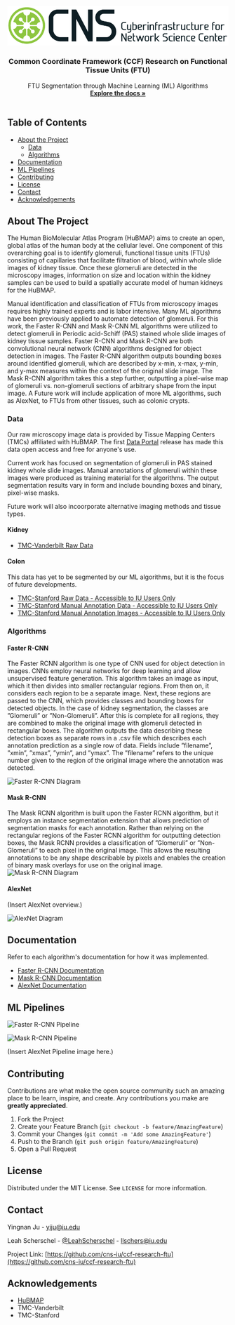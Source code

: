 
<!-- PROJECT LOGO -->
<br />
<p align="center">
  <a href="https://github.com/cns-iu/ccf-research-ftu">
    <img src="images/cns-logo-1.png" alt="Logo">
  </a>

  <h3 align="center">Common Coordinate Framework (CCF) Research on Functional Tissue Units (FTU)</h3>

  <p align="center">
    FTU Segmentation through Machine Learning (ML) Algorithms
    <br />
    <a href="https://github.com/cns-iu/ccf-research-ftu"><strong>Explore the docs »</strong></a>
    <br />
    <br />
  </p>
</p>



<!-- TABLE OF CONTENTS -->
## Table of Contents

* [About the Project](#about-the-project)
  * [Data](#data)
  * [Algorithms](#algorithms)
* [Documentation](#documentation)
* [ML Pipelines](#ml-pipelines)
* [Contributing](#contributing)
* [License](#license)
* [Contact](#contact)
* [Acknowledgements](#acknowledgements)



<!-- ABOUT THE PROJECT -->
## About The Project

The Human BioMolecular Atlas Program (HuBMAP) aims to create an open, global atlas of the human body at the cellular level. One component of this overarching goal is to identify glomeruli, functional tissue units (FTUs) consisting of capillaries that facilitate filtration of blood, within whole slide images of kidney tissue. Once these glomeruli are detected in the microscopy images, information on size and location within the kidney samples can be used to build a spatially accurate model of human kidneys for the HuBMAP.

Manual identification and classification of FTUs from microscopy images requires highly trained experts and is labor intensive. Many ML algorithms have been previously applied to automate detection of glomeruli. For this work, the Faster R-CNN and Mask R-CNN ML algorithms were utilized to detect glomeruli in Periodic acid-Schiff (PAS) stained whole slide images of kidney tissue samples. Faster R-CNN and Mask R-CNN are both convolutional neural network (CNN) algorithms designed for object detection in images. The Faster R-CNN algorithm outputs bounding  boxes around identified glomeruli, which are described by x-min, x-max, y-min, and y-max measures within the context of the original slide image. The Mask R-CNN algorithm takes this a step further, outputting a pixel-wise map of glomeruli vs. non-glomeruli sections of arbitrary shape from the input image.
A
Future work will include application of more ML algorithms, such as AlexNet, to FTUs from other tissues, such as colonic crypts.

### Data

Our raw microscopy image data is provided by Tissue Mapping Centers (TMCs) affiliated with HuBMAP. The first [Data Portal](https://portal.hubmapconsortium.org/) release has made this data open access and free for anyone's use.

Current work has focused on segmentation of glomeruli in PAS stained kidney whole slide images. Manual annotations of glomeruli within these images were produced as training material for the algorithms. The output segmentation results vary in form and include bounding boxes and binary, pixel-wise masks.

Future work will also incoorporate alternative imaging methods and tissue types.

#### Kidney

* [TMC-Vanderbilt Raw Data](https://drive.google.com/drive/folders/14aLxPR9LlzdWXPomAX1moqL0UnRm_RbW?usp=sharing)

#### Colon

This data has yet to be segmented by our ML algorithms, but it is the focus of future developments.

* [TMC-Stanford Raw Data - Accessible to IU Users Only](https://drive.google.com/drive/folders/1CL59rcrqlYFnug9B0XMn1KVMDQJFgy9D?usp=sharing)
* [TMC-Stanford Manual Annotation Data - Accessible to IU Users Only](https://drive.google.com/drive/folders/14HFeXnBfysOfnPdoynVwjxNEvChL1Jvz?usp=sharing)
* [TMC-Stanford Manual Annotation Images - Accessible to IU Users Only](https://drive.google.com/drive/folders/1jXjAYel2TTmQ1vo9JWGuO0SlNkuxjKnb?usp=sharing)

### Algorithms

#### Faster R-CNN
The Faster RCNN algorithm is one type of CNN used for object detection in images. CNNs employ neural networks for   deep learning and allow unsupervised feature generation. This algorithm takes an image as input, which it then divides into smaller rectangular regions. From then on, it considers each region to be a separate image. Next, these regions are passed to the CNN, which provides classes and bounding boxes for detected objects. In the case of kidney segmentation, the classes are ”Glomeruli” or ”Non-Glomeruli”. After this is complete for all regions, they are combined to make the original image with glomeruli detected in rectangular boxes. The algorithm outputs the data describing these detection boxes as separate rows in a .csv file which describes each annotation prediction as a single row of data. Fields include ”filename”, ”xmin”, ”xmax”, ”ymin”, and ”ymax”. The ”filename” refers to the unique number given to the region of the original image where the annotation was detected.

![Faster R-CNN Diagram](https://github.com/cns-iu/ccf-research-ftu/blob/master/images/FasterRCNNblockdiagram.png)

#### Mask R-CNN
The Mask RCNN algorithm is built upon the Faster RCNN algorithm, but it employs an instance segmentation extension that allows prediction of segmentation masks for each annotation. Rather than relying on the rectangular regions of the Faster RCNN algorithm for outputting detection boxes, the Mask RCNN provides a classification of ”Glomeruli” or ”Non-Glomeruli” to each pixel in the original image. This allows the resulting annotations to be any shape describable by pixels and enables the creation of binary mask overlays for use on the original image.
![Mask R-CNN Diagram](https://github.com/cns-iu/ccf-research-ftu/blob/master/images/MaskRCNNdiagram.jpg)

#### AlexNet
(Insert AlexNet overview.)

![AlexNet Diagram]()


<!-- GETTING STARTED -->
## Documentation

Refer to each algorithm's documentation for how it was implemented.

* [Faster R-CNN Documentation](https://github.com/cns-iu/ccf-research-ftu/blob/master/documentation/FasterRCNNDocumentation.md)
* [Mask R-CNN Documentation](https://github.com/cns-iu/ccf-research-ftu/blob/master/documentation/MaskRCNNDocumentation.md)
* [AlexNet Documentation]()


<!-- ML Pipelines-->
## ML Pipelines

![Faster R-CNN Pipeline](https://github.com/cns-iu/ccf-research-ftu/blob/master/images/pipeline%20images/Faster%20RCNN%20Pipeline.jpg)

![Mask R-CNN Pipeline](https://github.com/cns-iu/ccf-research-ftu/blob/master/images/pipeline%20images/Mask%20RCNN%20Pipeline.jpg)

(Insert AlexNet Pipeline image here.)


<!-- CONTRIBUTING -->
## Contributing

Contributions are what make the open source community such an amazing place to be learn, inspire, and create. Any contributions you make are **greatly appreciated**.

1. Fork the Project
2. Create your Feature Branch (`git checkout -b feature/AmazingFeature`)
3. Commit your Changes (`git commit -m 'Add some AmazingFeature'`)
4. Push to the Branch (`git push origin feature/AmazingFeature`)
5. Open a Pull Request



<!-- LICENSE -->
## License

Distributed under the MIT License. See `LICENSE` for more information.



<!-- CONTACT -->
## Contact

Yingnan Ju - yiju@iu.edu

Leah Scherschel - [@LeahScherschel](https://twitter.com/LeahScherschel) - llschers@iu.edu

Project Link: [https://github.com/cns-iu/ccf-research-ftu](https://github.com/cns-iu/ccf-research-ftu)



<!-- ACKNOWLEDGEMENTS -->
## Acknowledgements

* [HuBMAP](https://www.hubmapconsortium.org/)
* TMC-Vanderbilt
* TMC-Stanford





<!-- MARKDOWN LINKS & IMAGES -->
<!-- https://www.markdownguide.org/basic-syntax/#reference-style-links -->

